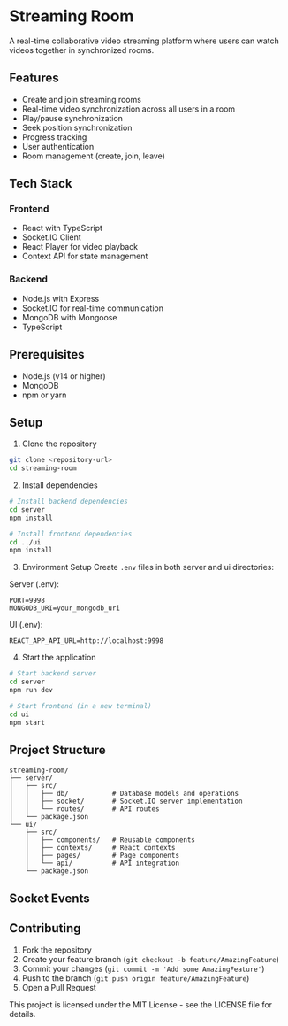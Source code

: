 # Streaming Room

A real-time collaborative video streaming platform where users can watch videos together in synchronized rooms.

## Features

- Create and join streaming rooms
- Real-time video synchronization across all users in a room
- Play/pause synchronization
- Seek position synchronization
- Progress tracking
- User authentication
- Room management (create, join, leave)

## Tech Stack

### Frontend
- React with TypeScript
- Socket.IO Client
- React Player for video playback
- Context API for state management

### Backend
- Node.js with Express
- Socket.IO for real-time communication
- MongoDB with Mongoose
- TypeScript

## Prerequisites

- Node.js (v14 or higher)
- MongoDB
- npm or yarn

## Setup

1. Clone the repository
```bash
git clone <repository-url>
cd streaming-room
```

2. Install dependencies
```bash
# Install backend dependencies
cd server
npm install

# Install frontend dependencies
cd ../ui
npm install
```

3. Environment Setup
Create `.env` files in both server and ui directories:

Server (.env):
```
PORT=9998
MONGODB_URI=your_mongodb_uri
```

UI (.env):
```
REACT_APP_API_URL=http://localhost:9998
```

4. Start the application
```bash
# Start backend server
cd server
npm run dev

# Start frontend (in a new terminal)
cd ui
npm start
```

## Project Structure

```
streaming-room/
├── server/
│   ├── src/
│   │   ├── db/           # Database models and operations
│   │   ├── socket/       # Socket.IO server implementation
│   │   └── routes/       # API routes
│   └── package.json
└── ui/
    ├── src/
    │   ├── components/   # Reusable components
    │   ├── contexts/     # React contexts
    │   ├── pages/        # Page components
    │   └── api/          # API integration
    └── package.json
```

## Socket Events

## Contributing

1. Fork the repository
2. Create your feature branch (`git checkout -b feature/AmazingFeature`)
3. Commit your changes (`git commit -m 'Add some AmazingFeature'`)
4. Push to the branch (`git push origin feature/AmazingFeature`)
5. Open a Pull Request



This project is licensed under the MIT License - see the LICENSE file for details.
